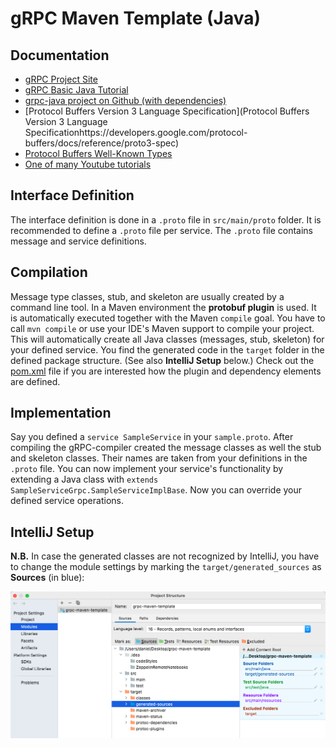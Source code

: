 # gRPC Maven Template (Java)

## Documentation

- [gRPC Project Site](https://grpc.io)
- [gRPC Basic Java Tutorial](https://grpc.io/docs/languages/java/basics/)
- [grpc-java project on Github (with dependencies)](https://github.com/grpc/grpc-java/blob/master/README.md)
- [Protocol Buffers Version 3 Language Specification](Protocol Buffers Version 3 Language Specificationhttps://developers.google.com/protocol-buffers/docs/reference/proto3-spec)
- [Protocol Buffers Well-Known Types](https://developers.google.com/protocol-buffers/docs/reference/google.protobuf)
- [One of many Youtube tutorials](https://www.youtube.com/watch?v=DU-q5kOf2Rc)

## Interface Definition

The interface definition is done in a `.proto` file in `src/main/proto` folder.
It is recommended to define a `.proto` file per service. 
The `.proto` file contains message and service definitions.

## Compilation

Message type classes, stub, and skeleton are usually created by a command line tool.
In a Maven environment the **protobuf plugin** is used. 
It is automatically executed together with the Maven `compile` goal.
You have to call `mvn compile` or use your IDE's Maven support to compile your project.
This will automatically create all Java classes (messages, stub, skeleton) for your defined service.
You find the generated code in the `target` folder in the defined package structure. (See also **IntelliJ Setup** below.)
Check out the [pom.xml](pom.xml) file if you are interested how the plugin and dependency elements are defined.

## Implementation

Say you defined a `service SampleService` in your `sample.proto`. 
After compiling the gRPC-compiler created the message classes as well the stub and skeleton classes. 
Their names are taken from your definitions in the `.proto` file.
You can now implement your service's functionality by extending a Java class with `extends SampleServiceGrpc.SampleServiceImplBase`.
Now you can override your defined service operations.

## IntelliJ Setup

**N.B.** In case the generated classes are not recognized by IntelliJ, you have to change the module settings
by marking the `target/generated_sources` as **Sources** (in blue):

![](module_settings.png)

